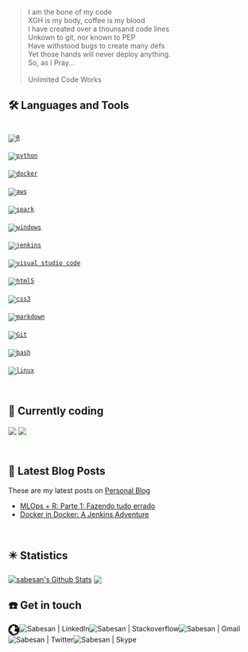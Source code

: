 ###

> I am the bone of my code <br /> 
XGH is my body, coffee is my blood <br /> 
I have created over a thounsand code lines <br /> 
Unkown to git, nor known to PEP <br /> 
Have withstood bugs to create many defs <br /> 
Yet those hands will never deploy anything. <br /> 
So, as I Pray... <br /> <br /> 
Unlimited Code Works

<p style="margin-bottom: 5%;"></p>

## :hammer_and_wrench: Languages and Tools
[<code>
<img alt="R" width="26px" src="https://img.icons8.com/officel/80/000000/registered-trademark.png" />
</code>](https://www.r-project.org/)
[<code>
<img alt="python" width="26px" src="https://img.icons8.com/color/240/000000/python.png">
</code>](https://www.python.org/)
[<code>
<img alt="docker" width="26px" src="https://img.icons8.com/color/48/000000/docker.png">
</code>](https://www.docker.com/)
[<code>
<img alt="aws" width="26px" src="https://img.icons8.com/color/96/000000/amazon-web-services.png">
</code>](https://aws.amazon.com/)
[<code>
<img alt="spark" width="56px" src="https://www.vectorlogo.zone/logos/apache_spark/apache_spark-ar21.svg">
</code>](https://spark.apache.org/)
[<code>
<img alt="windows" width="26px" src="https://img.icons8.com/color/48/000000/hadoop-distributed-file-system.png">
</code>](https://hadoop.apache.org/)
[<code>
<img alt="jenkins" width="26px" src="https://img.icons8.com/color/48/000000/jenkins.png">
</code>](https://www.jenkins.io/)
[<code>
<img alt="visual studio code" width="26px" src="https://img.icons8.com/fluent/240/000000/visual-studio-code-2019.png" />
</code>](https://code.visualstudio.com/)
[<code>
<img alt="html5" width="26px" src="https://img.icons8.com/color/240/000000/html-5.png">
</code>](https://developer.mozilla.org/en-US/docs/Web/HTML)
[<code>
<img alt="css3" width="26px" src="https://img.icons8.com/color/240/000000/css3.png">
</code>](https://developer.mozilla.org/en-US/docs/Web/CSS)
[<code>
<img alt="markdown" width="26px" src="https://img.icons8.com/ios-filled/100/000000/markdown.png">
</code>](https://www.markdownguide.org/)
[<code>
<img alt="Git" width="26px" src="https://img.icons8.com/color/240/000000/git.png">
</code>](https://git-scm.com/)
[<code>
<img alt="bash" width="26px" src="https://img.icons8.com/plasticine/100/000000/bash.png">
</code>](https://www.gnu.org/software/bash/)
[<code>
<img alt="linux" width="26px" src="https://img.icons8.com/color/96/000000/linux.png">
</code>](https://www.kernel.org/)


</br>

## :rocket: Currently coding

<a href="https://github.com/A2TW/data-preparation"></a>
<a><img align="center" src="https://github-readme-stats.vercel.app/api/pin?username=a2tw&repo=data-preparation&show_owner=true"></a></th>
<a href="https://github.com/adelmofilho/mlworks"></a>
<a><img align="center" src="https://github-readme-stats.vercel.app/api/pin?username=adelmofilho&repo=mlworks&show_owner=true"></a></th>


</br>

## 📝 Latest Blog Posts

These are my latest posts on [Personal Blog](https://blog.adelmofilho.com/)

- [MLOps + R: Parte 1: Fazendo tudo errado](https://blog.adelmofilho.com/2020-09-30-mlops1/)
- [Docker in Docker: A Jenkins Adventure](https://blog.adelmofilho.com/2020-06-21-dind/)


</br>

## :eight_pointed_black_star: Statistics

<a href="https://github-readme-stats.sabesansathananthan.vercel.app/api?username=adelmofilho&show_icons=true&hide_border=true&count_private=true&include_all_commits=false&theme=vue">
<img align="center" alt="sabesan's Github Stats" src="https://github-readme-stats.sabesansathananthan.vercel.app/api?username=adelmofilho&show_icons=true&hide_border=true&count_private=true&include_all_commits=false&theme=vue" /></a>
<a href="https://github-readme-stats.sabesansathananthan.vercel.app/api/top-langs/?username=adelmofilho&layout=compact&theme=vue&hide=html,css,jupyter%20notebook&layout=compact&hide_border=true/">
  <img align="center" src="https://github-readme-stats.sabesansathananthan.vercel.app/api/top-langs/?username=adelmofilho&layout=compact&theme=vue&hide=html,css,jupyter%20notebook&layout=compact&hide_border=true/" />
</a>

</br>

## :phone: Get in touch

[<img align="left" alt="Sabesan" height="22px" src="https://raw.githubusercontent.com/iconic/open-iconic/master/svg/globe.svg" />][website]
[<img align="left" alt="Sabesan | LinkedIn" height="22px" src="https://cdn.jsdelivr.net/npm/simple-icons@v3/icons/linkedin.svg" />][linkedin]
[<img align="left" alt="Sabesan | Stackoverflow" height="22px" src="https://cdn.jsdelivr.net/npm/simple-icons@v3/icons/stackoverflow.svg" />][stackoverflow]
[<img align="left" alt="Sabesan | Gmail" height="22px" src="https://cdn.jsdelivr.net/npm/simple-icons@v3/icons/gmail.svg" />][gmail]
[<img align="left" alt="Sabesan | Twitter" height="22px" src="https://cdn.jsdelivr.net/npm/simple-icons@v3/icons/twitter.svg" />][twitter]
[<img align="left" alt="Sabesan | Skype" height="22px" src="https://cdn.jsdelivr.net/npm/simple-icons@v3/icons/skype.svg" />][skype]


[website]: https://blog.adelmofilho.com/
[linkedin]: https://www.linkedin.com/in/adelmoaguiarfilho/
[stackoverflow]: https://stackoverflow.com/users/7311764/adelmo-filho
[gmail]: mailto:adelmo.aguiar.filho@gmail.com
[twitter]: https://twitter.com/AdelmoFilho42
[skype]: https://join.skype.com/invite/adelmo.filho42
